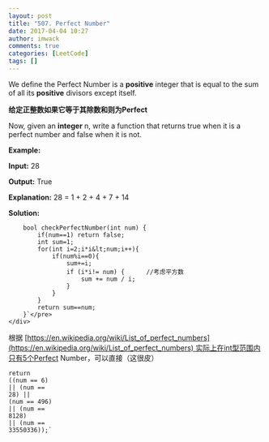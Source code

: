 ```yaml
---
layout: post
title: "507. Perfect Number"
date: 2017-04-04 10:27
author: imwack
comments: true
categories: [LeetCode]
tags: []
---
```

We define the Perfect Number is a **positive** integer that is equal to the sum of all its **positive** divisors except itself.   

**给定正整数如果它等于其除数和则为Perfect**

Now, given an **integer** n, write a function that returns true when it is a perfect number and false when it is not.

**Example:**


**Input:** 28

**Output:** True

**Explanation:** 28 = 1 + 2 + 4 + 7 + 14

**Solution:**

    	bool checkPerfectNumber(int num) {
            if(num==1) return false;
            int sum=1;
            for(int i=2;i*i&lt;num;i++){
                if(num%i==0){
                    sum+=i;
                    if (i*i!= num) {      //考虑平方数
                        sum += num / i;
                    }
                }
            }
            return sum==num;
        }`</pre>
    </div>
 根据 [https://en.wikipedia.org/wiki/List_of_perfect_numbers](https://en.wikipedia.org/wiki/List_of_perfect_numbers) 实际上在int型范围内只有5个Perfect Number，可以直接（这很皮）
    <pre class="markdown-highlight"><code class="hljs ruby"><span class="hljs-keyword">return</span> ((num == <span class="hljs-number">6</span>) <span class="hljs-params">||</span> (num == <span class="hljs-number">28</span>) <span class="hljs-params">||</span> (num == <span class="hljs-number">496</span>) <span class="hljs-params">||</span> (num == <span class="hljs-number">8128</span>) <span class="hljs-params">||</span> (num == <span class="hljs-number">33550336</span>));`

